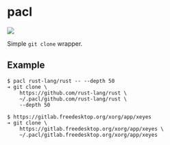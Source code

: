 # pacl

![](https://github.com/Tosainu/pacl/workflows/CI/badge.svg)

Simple `git clone` wrapper.

## Example

```
$ pacl rust-lang/rust -- --depth 50
➔ git clone \
    https://github.com/rust-lang/rust \
    ~/.pacl/github.com/rust-lang/rust \
    --depth 50

$ https://gitlab.freedesktop.org/xorg/app/xeyes
➔ git clone \
    https://gitlab.freedesktop.org/xorg/app/xeyes \
    ~/.pacl/gitlab.freedesktop.org/xorg/app/xeyes
```
